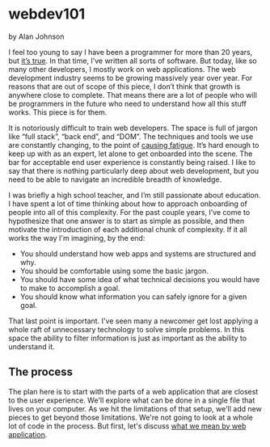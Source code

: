 # webdev101

by Alan Johnson

I feel too young to say I have been a programmer for more than 20 years, but [it’s true](https://www.ticalc.org/archives/files/fileinfo/40/4089.html). In that time, I’ve written all sorts of software. But today, like so many other developers, I mostly work on web applications. The web development industry seems to be growing massively year over year. For reasons that are out of scope of this piece, I don’t think that growth is anywhere close to complete. That means there are a lot of people who will be programmers in the future who need to understand how all this stuff works. This piece is for them.

It is notoriously difficult to train web developers. The space is full of jargon like “full stack”, “back end”, and “DOM”. The techniques and tools we use are constantly changing, to the point of [causing fatigue](https://medium.com/@ericclemmons/javascript-fatigue-48d4011b6fc4). It’s hard enough to keep up with as an expert, let alone to get onboarded into the scene. The bar for acceptable end user experience is constantly being raised. I like to say that there is nothing particularly deep about web development, but you need to be able to navigate an incredible breadth of knowledge.

I was briefly a high school teacher, and I’m still passionate about education. I have spent a lot of time thinking about how to approach onboarding of people into all of this complexity. For the past couple years, I’ve come to hypothesize that one answer is to start as simple as possible, and then motivate the introduction of each additional chunk of complexity. If it all works the way I'm imagining, by the end: 

- You should understand how web apps and systems are structured and why.
- You should be comfortable using some the basic jargon.
- You should have some idea of what technical decisions you would have to make to accomplish a goal.
- You should know what information you can safely ignore for a given goal.

That last point is important. I've seen many a newcomer get lost applying a whole raft of unnecessary technology to solve simple problems. In this space the ability to filter information is just as important as the ability to understand it.

## The process

The plan here is to start with the parts of a web application that are closest to the user experience. We'll explore what can be done in a single file that lives on your computer. As we hit the limitations of that setup, we'll add new pieces to get beyond those limitations. We're not going to look at a whole lot of code in the process. But first, let's discuss [what we mean by web application](https://github.com/acjay/webdev101/blob/master/01-What_is_a_web_application.md).
